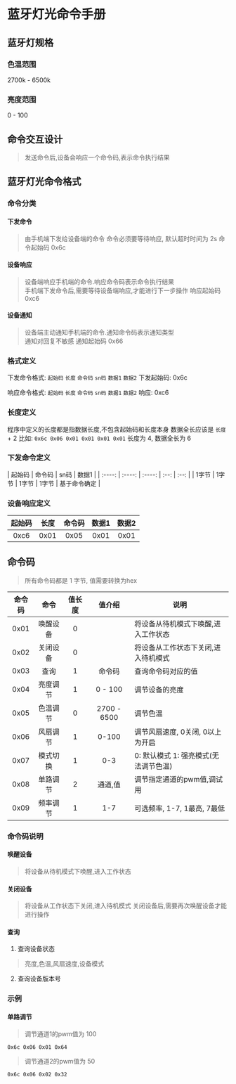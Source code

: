 # 蓝牙灯光命令手册

## 蓝牙灯规格
### 色温范围
2700k - 6500k
### 亮度范围
0 - 100

## 命令交互设计
> 发送命令后,设备会响应一个命令码,表示命令执行结果


## 蓝牙灯光命令格式
### 命令分类
#### 下发命令
> 由手机端下发给设备端的命令
> 命令必须要等待响应, 默认超时时间为 2s
命令起始码 0x6c
#### 设备响应
> 设备端响应手机端的命令.响应命令码表示命令执行结果  
> 手机端下发命令后,需要等待设备端响应,才能进行下一步操作
响应起始码 0xc6
#### 设备通知
> 设备端主动通知手机端的命令.通知命令码表示通知类型  
> 通知对回复不敏感
通知起始码 0x66

### 格式定义
下发命令格式: `起始码` `长度` `命令码` `sn码` `数据1` `数据2`
下发起始码: 0x6c

响应命令格式: `起始码` `长度` `命令码` `sn码` `数据1` `数据2`
响应: 0xc6

### 长度定义
程序中定义的长度都是指数据长度,不包含起始码和长度本身
数据全长应该是 `长度` + 2
比如: `0x6c 0x06 0x01 0x01 0x01 0x01` 长度为 4, 数据全长为 6

### 下发命令定义
| 起始码 | 命令码 | sn码 | 数据1 |
| :----: | :----: | :----: | :--: | :--: | 
| 1字节   | 1字节 | 1字节 | 1字节 | 基于命令确定 | 

### 设备响应定义
| 起始码 | 长度 | 命令码 | 数据1 | 数据2 |
| :----: | :----: | :----: | :--: | :--: |
| 0xc6   | 0x01 | 0x05   | 0x01 | 0x01 |

## 命令码
> 所有命令码都是 1 字节, 值需要转换为hex  

| 命令码  | 命令 | 值长度 | 值介绍 |说明 |
| :----:  | :----: | :--: | :--: | ------- |
| 0x01   | 唤醒设备   | 0 |  | 将设备从待机模式下唤醒,进入工作状态 |
| 0x02   | 关闭设备   | 0 |  | 将设备从工作状态下关闭,进入待机模式 |
| 0x03   | 查询 | 1 | 命令码 | 查询命令码对应的值 |
| 0x04   | 亮度调节   | 1 | 0 - 100 | 调节设备的亮度 |
| 0x05   | 色温调节   | 0 | 2700 - 6500  | 调节色温 |
| 0x06   | 风扇调节   | 1 | 0-100  | 调节风扇速度, 0关闭, 0以上为开启 |
| 0x07  | 模式切换 | 1 | 0-3 | 0: 默认模式 1: 强亮模式(无法调节色温)  |
| 0x08   | 单路调节   | 2 | 通道,值  | 调节指定通道的pwm值,调试用 |
| 0x09   | 频率调节   | 1 | 1-7 | 可选频率, 1-7, 1最高, 7最低 |



### 命令码说明
#### 唤醒设备
> 将设备从待机模式下唤醒,进入工作状态

#### 关闭设备
> 将设备从工作状态下关闭,进入待机模式
> 关闭设备后,需要再次唤醒设备才能进行操作

#### 查询
1. 查询设备状态
> 亮度,色温,风扇速度,设备模式
2. 查询设备版本号

### 示例
#### 单路调节
> 调节通道1的pwm值为 100
```
0x6c 0x06 0x01 0x64 
```

> 调节通道2的pwm值为 50
```
0x6c 0x06 0x02 0x32
```

